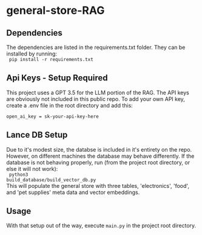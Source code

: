 # general-store-RAG

## Dependencies
The dependencies are listed in the requirements.txt folder. They can be installed by running: <br> 
<code>
pip install -r requirements.txt
</code>

## Api Keys - Setup Required
This project uses a GPT 3.5 for the LLM portion of the RAG. The API keys are obviously not included in this public repo. To add your own API key, create a .env file in the root directory and add this: <br>
<code>
open_ai_key = sk-your-api-key-here
</code>

## Lance DB Setup
Due to it's modest size, the databse is included in it's entirety on the repo. However, on different machines the database may behave differently. If the database is not behaving properly, run (from the project root directory, or else it will not work): <br>
<code>
python3 build_database/build_vector_db.py
</code> <br>
This will populate the general store with three tables, 'electronics', 'food', and 'pet supplies' meta data and vector embeddings.

## Usage
With that setup out of the way, execute <code>main.py</code> in the project root directory.
